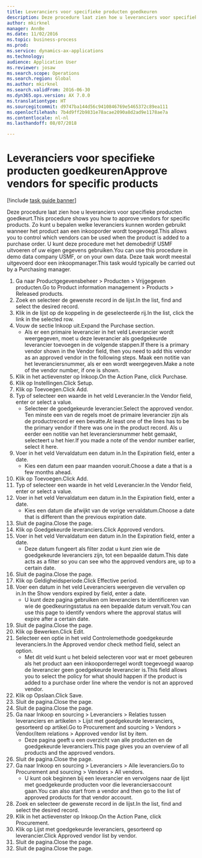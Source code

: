 ```yaml
--- 
title: Leveranciers voor specifieke producten goedkeuren
description: Deze procedure laat zien hoe u leveranciers voor specifieke producten goedkeurt.
author: mkirknel
manager: AnnBe
ms.date: 11/02/2016
ms.topic: business-process
ms.prod: 
ms.service: dynamics-ax-applications
ms.technology: 
audience: Application User
ms.reviewer: josaw
ms.search.scope: Operations
ms.search.region: Global
ms.author: mkirknel
ms.search.validFrom: 2016-06-30
ms.dyn365.ops.version: AX 7.0.0
ms.translationtype: HT
ms.sourcegitcommit: d9747ba144d56c9410846769e5465372c89ea111
ms.openlocfilehash: 7b4d9ff2b9831e78acae2090a8d2ad9e1178ae7a
ms.contentlocale: nl-nl
ms.lasthandoff: 08/07/2018

---
```

# <a name="approve-vendors-for-specific-products"></a><span data-ttu-id="4a436-103">Leveranciers voor specifieke producten goedkeuren</span><span class="sxs-lookup"><span data-stu-id="4a436-103">Approve vendors for specific products</span></span>

[!include [task guide banner](../../includes/task-guide-banner.md)]

<span data-ttu-id="4a436-104">Deze procedure laat zien hoe u leveranciers voor specifieke producten goedkeurt.</span><span class="sxs-lookup"><span data-stu-id="4a436-104">This procedure shows you how to approve vendors for specific products.</span></span> <span data-ttu-id="4a436-105">Zo kunt u bepalen welke leveranciers kunnen worden gebruikt wanneer het product aan een inkooporder wordt toegevoegd.</span><span class="sxs-lookup"><span data-stu-id="4a436-105">This allows you to control which vendors can be used when the product is added to a purchase order.</span></span> <span data-ttu-id="4a436-106">U kunt deze procedure met het demobedrijf USMF uitvoeren of uw eigen gegevens gebruiken.</span><span class="sxs-lookup"><span data-stu-id="4a436-106">You can use this procedure in demo data company USMF, or on your own data.</span></span> <span data-ttu-id="4a436-107">Deze taak wordt meestal uitgevoerd door een inkoopmanager.</span><span class="sxs-lookup"><span data-stu-id="4a436-107">This task would typically be carried out by a Purchasing manager.</span></span>

1. <span data-ttu-id="4a436-108">Ga naar Productgegevensbeheer > Producten > Vrijgegeven producten.</span><span class="sxs-lookup"><span data-stu-id="4a436-108">Go to Product information management > Products > Released products.</span></span>
2. <span data-ttu-id="4a436-109">Zoek en selecteer de gewenste record in de lijst.</span><span class="sxs-lookup"><span data-stu-id="4a436-109">In the list, find and select the desired record.</span></span>
3. <span data-ttu-id="4a436-110">Klik in de lijst op de koppeling in de geselecteerde rij.</span><span class="sxs-lookup"><span data-stu-id="4a436-110">In the list, click the link in the selected row.</span></span>
4. <span data-ttu-id="4a436-111">Vouw de sectie Inkoop uit.</span><span class="sxs-lookup"><span data-stu-id="4a436-111">Expand the Purchase section.</span></span>
    * <span data-ttu-id="4a436-112">Als er een primaire leverancier in het veld Leverancier wordt weergegeven, moet u deze leverancier als goedgekeurde leverancier toevoegen in de volgende stappen.</span><span class="sxs-lookup"><span data-stu-id="4a436-112">If there is a primary vendor shown in the Vendor field, then you need to add this vendor as an approved vendor in the following steps.</span></span> <span data-ttu-id="4a436-113">Maak een notitie van het leveranciersnummer, als er een wordt weergegeven.</span><span class="sxs-lookup"><span data-stu-id="4a436-113">Make a note of the vendor number, if one is shown.</span></span>  
5. <span data-ttu-id="4a436-114">Klik in het actievenster op Inkoop.</span><span class="sxs-lookup"><span data-stu-id="4a436-114">On the Action Pane, click Purchase.</span></span>
6. <span data-ttu-id="4a436-115">Klik op Instellingen.</span><span class="sxs-lookup"><span data-stu-id="4a436-115">Click Setup.</span></span>
7. <span data-ttu-id="4a436-116">Klik op Toevoegen.</span><span class="sxs-lookup"><span data-stu-id="4a436-116">Click Add.</span></span>
8. <span data-ttu-id="4a436-117">Typ of selecteer een waarde in het veld Leverancier.</span><span class="sxs-lookup"><span data-stu-id="4a436-117">In the Vendor field, enter or select a value.</span></span>
    * <span data-ttu-id="4a436-118">Selecteer de goedgekeurde leverancier.</span><span class="sxs-lookup"><span data-stu-id="4a436-118">Select the approved vendor.</span></span> <span data-ttu-id="4a436-119">Ten minste een van de regels moet de primaire leverancier zijn als de productrecord er een bevatte.</span><span class="sxs-lookup"><span data-stu-id="4a436-119">At least one of the lines has to be the primary vendor if there was one in the product record.</span></span> <span data-ttu-id="4a436-120">Als u eerder een notitie van het leveranciersnummer hebt gemaakt, selecteert u het hier.</span><span class="sxs-lookup"><span data-stu-id="4a436-120">If you made a note of the vendor number earlier, select it here.</span></span>  
9. <span data-ttu-id="4a436-121">Voer in het veld Vervaldatum een datum in.</span><span class="sxs-lookup"><span data-stu-id="4a436-121">In the Expiration field, enter a date.</span></span>
    * <span data-ttu-id="4a436-122">Kies een datum een paar maanden vooruit.</span><span class="sxs-lookup"><span data-stu-id="4a436-122">Choose a date a that is a few months ahead.</span></span>  
10. <span data-ttu-id="4a436-123">Klik op Toevoegen.</span><span class="sxs-lookup"><span data-stu-id="4a436-123">Click Add.</span></span>
11. <span data-ttu-id="4a436-124">Typ of selecteer een waarde in het veld Leverancier.</span><span class="sxs-lookup"><span data-stu-id="4a436-124">In the Vendor field, enter or select a value.</span></span>
12. <span data-ttu-id="4a436-125">Voer in het veld Vervaldatum een datum in.</span><span class="sxs-lookup"><span data-stu-id="4a436-125">In the Expiration field, enter a date.</span></span>
    * <span data-ttu-id="4a436-126">Kies een datum die afwijkt van de vorige vervaldatum.</span><span class="sxs-lookup"><span data-stu-id="4a436-126">Choose a date that is different than the previous expiration date.</span></span>  
13. <span data-ttu-id="4a436-127">Sluit de pagina.</span><span class="sxs-lookup"><span data-stu-id="4a436-127">Close the page.</span></span>
14. <span data-ttu-id="4a436-128">Klik op Goedgekeurde leveranciers.</span><span class="sxs-lookup"><span data-stu-id="4a436-128">Click Approved vendors.</span></span>
15. <span data-ttu-id="4a436-129">Voer in het veld Vervaldatum een datum in.</span><span class="sxs-lookup"><span data-stu-id="4a436-129">In the Expiration field, enter a date.</span></span>
    * <span data-ttu-id="4a436-130">Deze datum fungeert als filter zodat u kunt zien wie de goedgekeurde leveranciers zijn, tot een bepaalde datum.</span><span class="sxs-lookup"><span data-stu-id="4a436-130">This date acts as a filter so you can see who the approved vendors are, up to a certain date.</span></span>  
16. <span data-ttu-id="4a436-131">Sluit de pagina.</span><span class="sxs-lookup"><span data-stu-id="4a436-131">Close the page.</span></span>
17. <span data-ttu-id="4a436-132">Klik op Geldigheidsperiode.</span><span class="sxs-lookup"><span data-stu-id="4a436-132">Click Effective period.</span></span>
18. <span data-ttu-id="4a436-133">Voer een datum in het veld Leveranciers weergeven die vervallen op in.</span><span class="sxs-lookup"><span data-stu-id="4a436-133">In the Show vendors expired by field, enter a date.</span></span>
    * <span data-ttu-id="4a436-134">U kunt deze pagina gebruiken om leveranciers te identificeren van wie de goedkeuringsstatus na een bepaalde datum vervalt.</span><span class="sxs-lookup"><span data-stu-id="4a436-134">You can use this page to identify vendors where the approval status will expire after a certain date.</span></span>  
19. <span data-ttu-id="4a436-135">Sluit de pagina.</span><span class="sxs-lookup"><span data-stu-id="4a436-135">Close the page.</span></span>
20. <span data-ttu-id="4a436-136">Klik op Bewerken.</span><span class="sxs-lookup"><span data-stu-id="4a436-136">Click Edit.</span></span>
21. <span data-ttu-id="4a436-137">Selecteer een optie in het veld Controlemethode goedgekeurde leveranciers.</span><span class="sxs-lookup"><span data-stu-id="4a436-137">In the Approved vendor check method field, select an option.</span></span>
    * <span data-ttu-id="4a436-138">Met dit veld kunt u het beleid selecteren voor wat er moet gebeuren als het product aan een inkooporderregel wordt toegevoegd waarop de leverancier geen goedgekeurde leverancier is.</span><span class="sxs-lookup"><span data-stu-id="4a436-138">This field allows you to select the policy for what should happen if the product is added to a purchase order line where the vendor is not an approved vendor.</span></span>  
22. <span data-ttu-id="4a436-139">Klik op Opslaan.</span><span class="sxs-lookup"><span data-stu-id="4a436-139">Click Save.</span></span>
23. <span data-ttu-id="4a436-140">Sluit de pagina.</span><span class="sxs-lookup"><span data-stu-id="4a436-140">Close the page.</span></span>
24. <span data-ttu-id="4a436-141">Sluit de pagina.</span><span class="sxs-lookup"><span data-stu-id="4a436-141">Close the page.</span></span>
25. <span data-ttu-id="4a436-142">Ga naar Inkoop en sourcing > Leveranciers > Relaties tussen leveranciers en artikelen > Lijst met goedgekeurde leveranciers, gesorteerd op artikel.</span><span class="sxs-lookup"><span data-stu-id="4a436-142">Go to Procurement and sourcing > Vendors > Vendor/item relations > Approved vendor list by item.</span></span>
    * <span data-ttu-id="4a436-143">Deze pagina geeft u een overzicht van alle producten en de goedgekeurde leveranciers.</span><span class="sxs-lookup"><span data-stu-id="4a436-143">This page gives you an overview of all products and the approved vendors.</span></span>  
26. <span data-ttu-id="4a436-144">Sluit de pagina.</span><span class="sxs-lookup"><span data-stu-id="4a436-144">Close the page.</span></span>
27. <span data-ttu-id="4a436-145">Ga naar Inkoop en sourcing > Leveranciers > Alle leveranciers.</span><span class="sxs-lookup"><span data-stu-id="4a436-145">Go to Procurement and sourcing > Vendors > All vendors.</span></span>
    * <span data-ttu-id="4a436-146">U kunt ook beginnen bij een leverancier en vervolgens naar de lijst met goedgekeurde producten voor die leveranciersaccount gaan.</span><span class="sxs-lookup"><span data-stu-id="4a436-146">You can also start from a vendor and then go to the list of approved products for that vendor account.</span></span>  
28. <span data-ttu-id="4a436-147">Zoek en selecteer de gewenste record in de lijst.</span><span class="sxs-lookup"><span data-stu-id="4a436-147">In the list, find and select the desired record.</span></span>
29. <span data-ttu-id="4a436-148">Klik in het actievenster op Inkoop.</span><span class="sxs-lookup"><span data-stu-id="4a436-148">On the Action Pane, click Procurement.</span></span>
30. <span data-ttu-id="4a436-149">Klik op Lijst met goedgekeurde leveranciers, gesorteerd op leverancier.</span><span class="sxs-lookup"><span data-stu-id="4a436-149">Click Approved vendor list by vendor.</span></span>
31. <span data-ttu-id="4a436-150">Sluit de pagina.</span><span class="sxs-lookup"><span data-stu-id="4a436-150">Close the page.</span></span>
32. <span data-ttu-id="4a436-151">Sluit de pagina.</span><span class="sxs-lookup"><span data-stu-id="4a436-151">Close the page.</span></span>


